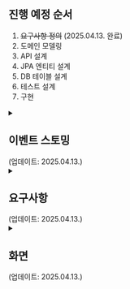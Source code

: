 ## 진행 예정 순서
1. ~~요구사항 정의~~ (2025.04.13. 완료)
2. 도메인 모델링
3. API 설계
4. JPA 엔티티 설계
5. DB 테이블 설계
6. 테스트 설계
7. 구현

<details>
  <summary><h2>이벤트 스토밍</h2>  (업데이트: 2025.04.13.)</summary>
  ![Image](https://github.com/user-attachments/assets/5ac88ff2-c47f-4673-b912-29991f6c4ef7)
</details>

<details>
  <summary> <h2>요구사항</h2>  (업데이트: 2025.04.13.) </summary>
  
1. **회원가입**  
   - 입력 정보  
     아이디
     비밀번호
     닉네임
   - 상세 요구사항  
     자체 회원가입.  
     기본키는 UUID 사용.  
     아이디는 영어 숫자만 허용하고 중복 안됨. 최대 15자.  
     닉네임 중복 안되고 최대 10자, 중간 공백 및 모든 특수문자 허용. (utf8mb4 문자셋)  
     비밀번호 10자 이상, 저장 시 암호화해서 저장.
2. **로그인**  
   - 입력 정보  
     아이디  
     비밀번호
   - 상세 요구사항  
     로그아웃도 가능함.  
     30분간 요청이 없을 시 세션이 만료됨.
3. **채팅방 생성 기능**  
   - 입력 정보  
     채팅방 이름
   - 상세 요구사항  
     기본키는 UUID 사용.  
     채팅방 이름 최대 10자, 중간 공백 및 모든 특수문자 허용. (utf8mb4) 중복 안되고 변경 불가능.  
     엔드포인트가 채팅방 이름으로 끝나야됨. ex) "/chatrooms/방이름123"  
     (엔드포인트로 속하지 않은 채팅방 입장 시 가입 의사를 물어봄.)
4. **채팅방 검색 기능**
   - 상세 설정  
     검색 결과 화면에 검색어를 포함하는 채팅방 리스트 반환함.  
     내가 속하지 않은 채팅방만 표시됨.
5. **내가 속한 채팅방 리스트 표시**  
   - 각 채팅방 표시 정보  
     채팅방 이름  
     최근 메시지  
     그 메시지 날짜 및 시간 정보  
     내가 안 읽은 메시지 개수  
   - 상세 요구사항  
     기본으로 메인화면에 내가 속한 채팅방 리스트가 표시됨.  
     최근 메시지 순으로 나열됨.
6. **채팅방**
   - 표시 정보  
     이 채팅방에 속한 사람 목록.  
     현재 이 채팅방에 들어와 있는 사람 목록.  
     메시지 내용, 각 메시지의 시간.
   - 상세 요구사항  
     채팅방 입장 시 이전 모든 채팅이 표시됨.  
     모든 채팅방에 속한 사람 목록이 표시되고, 현재 접속 중인 사람은 그 목록에서 위쪽에 표시됨.  
     접속 중인 사람은 초록색으로 표시됨.  
     사람들이 나가고 들어오고 접속하고 닫고에 따라 실시간으로 참여자 상태가 변경됨.  
     채팅방에서 모든 사람이 나가면 채팅방은 자동으로 삭제됨.
6. **내 정보**
   - 표시 정보  
     내 닉네임, 내 아이디  
   - 상세 요구사항  
     닉네임 변경 가능.  
     변경 시 중복 검사함.
</details>
<details>
  <summary> <h2>화면</h2>  (업데이트: 2025.04.13.) </summary>
  
1. **회원가입 화면**
   - 필요 요소  
     아이디, 비밀번호, 비밀번호 확인, 닉네임 입력 부분  
     "가입하기" 버튼
2. **로그인 화면**
   - 필요 요소  
     아이디, 비밀번호 입력창  
     "로그인" 버튼
3. **메인 화면(채팅방 목록)**
   - 필요 요소  
     채팅방 목록
4. **검색 결과 화면**
   - 필요 요소  
     채팅방 목록
5. **채팅방 화면**
   - 필요 요소  
     채팅, 각 채팅의 시간  
     채팅방 사람 목록
6. **내 정보 화면**
   - 필요 요소  
     아이디, 닉네임 표시  
     닉네임 변경 부분
</details>
